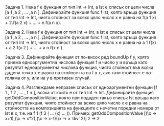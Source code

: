 Задача 1. Нека f е функция от тип Int -> Int, а lst е списък от цели числа [a 1 ,a 2 , ... ,a n ].
Дефинирайте функция func f lst, която връща функция от тип Int -> Int, чиято стойност за всяко
цяло число x е равна на f(a 1 x) + 2.f(a 2 x) + ... + n.f(a n x).

Задача 2. Нека f е функция от тип Int -> Int, а lst е списък от цели числа [a 1 ,a 2 , ... ,a n ].
Дефинирайте функция func f lst, която връща функция от тип Int -> Int, чиято стойност за всяко
цяло число x е равна на a 1 f(x) + a 2 f(x 2 ) + ... + a n f(x n ).

Задача 3. Дефинирайте функция от по-висок ред boundUp f y, която приема едноаргументна
числова функция f и число y и връща като резултат едноаргументна числова функция, чиято
стойност във всяка дадена точка x е равна на стойността на f в x, ако тази стойност е по-голяма
от y, или на y в противен случай.

Задача 4. Разглеждаме непразен списък от едноаргументни функции [f 1 , f 2 , ... , f n ], всяка от
които е от тип Int -> Int. Дефинирайте функция getOddCompositionValue, която при подаден
такъв списък lst връща като резултат функция, чиято стойност за всяко цяло число x е равна на
стойността на композицията на функциите с нечетни поредни номера от lst в x, т.е. на
f 1 (f 3 ( ... (x) ... )).
	Пример:
		getOddCompositionValue [(\x -> x+1),(\x -> x*2),(\x -> x-1)(\x -> x ‘div’ 2)] 2 → 2
